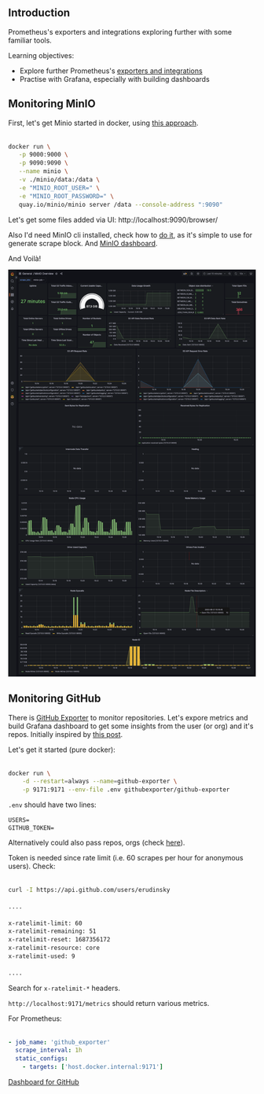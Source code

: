 ## Introduction

Prometheus's exporters and integrations exploring further with some familiar tools.

Learning objectives: 

* Explore further Prometheus's [exporters and integrations](https://prometheus.io/docs/instrumenting/exporters/)
* Practise with Grafana, especially with building dashboards

## Monitoring MinIO

First, let's get Minio started in docker, using [this approach](https://min.io/docs/minio/container/index.html).

```bash

docker run \
   -p 9000:9000 \
   -p 9090:9090 \
   --name minio \
   -v ./minio/data:/data \
   -e "MINIO_ROOT_USER=" \
   -e "MINIO_ROOT_PASSWORD=" \
   quay.io/minio/minio server /data --console-address ":9090"

   ```

Let's get some files added via UI: http://localhost:9090/browser/

Also I'd need MinIO cli installed, check how to [do it](https://min.io/docs/minio/linux/reference/minio-mc.html#mc-install), as it's simple to use for generate scrape block. And [MinIO dashboard](https://grafana.com/grafana/dashboards/15305-minio-overview/).

And Voilà!

![MinIO dashboards](.attachments/minio-dashboards.png)

## Monitoring GitHub

There is [GitHub Exporter](https://github.com/githubexporter/github-exporter) to monitor repositories. Let's expore metrics and build Grafana dashboard to get some insights from the user (or org) and it's repos. Initially inspired by [this post](https://grafana.com/blog/2019/12/04/how-to-explore-prometheus-with-easy-hello-world-projects/).

Let's get it started (pure docker):

```bash

docker run \
    -d --restart=always --name=github-exporter \
    -p 9171:9171 --env-file .env githubexporter/github-exporter

```

`.env` should have two lines: 

```
USERS=
GITHUB_TOKEN=

```

Alternatively could also pass repos, orgs (check [here](https://github.com/githubexporter/github-exporter)).

Token is needed since rate limit (i.e. 60 scrapes per hour for anonymous users). Check:

```bash

curl -I https://api.github.com/users/erudinsky

.... 

x-ratelimit-limit: 60
x-ratelimit-remaining: 51
x-ratelimit-reset: 1687356172
x-ratelimit-resource: core
x-ratelimit-used: 9

....

```

Search for `x-ratelimit-*` headers.

`http://localhost:9171/metrics` should return various metrics.

For Prometheus:

```yaml

- job_name: 'github_exporter'
  scrape_interval: 1h
  static_configs:
    - targets: ['host.docker.internal:9171']


```

[Dashboard for GitHub](github.json)